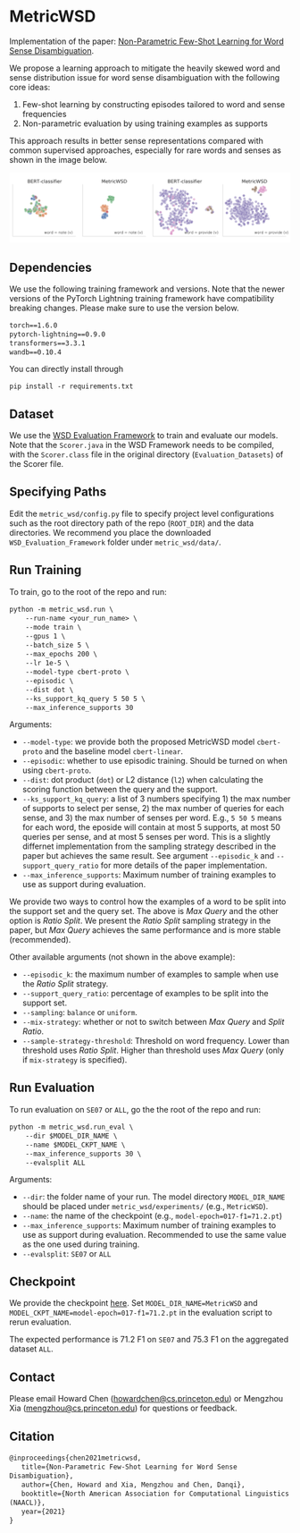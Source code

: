 # MetricWSD
Implementation of the paper: [Non-Parametric Few-Shot Learning for Word Sense Disambiguation](https://arxiv.org/abs/2104.12677).

We propose a learning approach to mitigate the heavily skewed word and sense distribution issue for word sense disambiguation with the following core ideas:

1. Few-shot learning by constructing episodes tailored to word and sense frequencies
2. Non-parametric evaluation by using training examples as supports

This approach results in better sense representations compared with common supervised approaches, especially for rare words and senses as shown in the image below.

<img src="images/tsne.png" width="800"/>

## Dependencies
We use the following training framework and versions. Note that the newer versions of the PyTorch Lightning training framework have compatibility breaking changes. Please make sure to use the version below.

```
torch==1.6.0
pytorch-lightning==0.9.0
transformers==3.3.1
wandb==0.10.4
```

You can directly install through

```
pip install -r requirements.txt
```

## Dataset
We use the [WSD Evaluation Framework](http://lcl.uniroma1.it/wsdeval/) to train and evaluate our models. Note that the `Scorer.java` in the WSD Framework needs to be compiled, with the `Scorer.class` file in the original directory (`Evaluation_Datasets`) of the Scorer file.

## Specifying Paths
Edit the `metric_wsd/config.py` file to specify project level configurations such as the root directory path of the repo (`ROOT_DIR`) and the data directories. We recommend you place the downloaded `WSD_Evaluation_Framework` folder under `metric_wsd/data/`.

## Run Training
To train, go to the root of the repo and run:

```
python -m metric_wsd.run \
    --run-name <your_run_name> \
    --mode train \
    --gpus 1 \
    --batch_size 5 \
    --max_epochs 200 \
    --lr 1e-5 \
    --model-type cbert-proto \
    --episodic \
    --dist dot \
    --ks_support_kq_query 5 50 5 \
    --max_inference_supports 30
```
Arguments:

* `--model-type`: we provide both the proposed MetricWSD model `cbert-proto` and the baseline model `cbert-linear`.
* `--episodic`: whether to use episodic training. Should be turned on when using `cbert-proto`.
* `--dist`: dot product (`dot`) or L2 distance (`l2`) when calculating the scoring function between the query and the support.
* `--ks_support_kq_query`: a list of 3 numbers specifying 1) the max number of supports to select per sense, 2) the max number of queries for each sense, and 3) the max number of senses per word. E.g., `5 50 5` means for each word, the eposide will contain at most 5 supports, at most 50 queries per sense, and at most 5 senses per word. This is a slightly differnet implementation from the sampling strategy described in the paper but achieves the same result. See argument `--episodic_k` and `--support_query_ratio` for more details of the paper implementation.
* `--max_inference_supports`: Maximum number of training examples to use as support during evaluation.

We provide two ways to control how the examples of a word to be split into the support set and the query set. The above is *Max Query* and the other option is *Ratio Split*. We present the *Ratio Split* sampling strategy in the paper, but *Max Query* achieves the same performance and is more stable (recommended).

Other available arguments (not shown in the above example):

* `--episodic_k`: the maximum number of examples to sample when use the *Ratio Split* strategy.
* `--support_query_ratio`: percentage of examples to be split into the support set. 
* `--sampling`: `balance` or `uniform`.
* `--mix-strategy`: whether or not to switch between *Max Query* and *Split Ratio*.
* `--sample-strategy-threshold`: Threshold on word frequency. Lower than threshold uses *Ratio Split*. Higher than threshold uses *Max Query* (only if `mix-strategy` is specified).

## Run Evaluation
To run evaluation on `SE07` or `ALL`, go the the root of the repo and run:

```
python -m metric_wsd.run_eval \
    --dir $MODEL_DIR_NAME \
    --name $MODEL_CKPT_NAME \
    --max_inference_supports 30 \
    --evalsplit ALL
```
Arguments:

* `--dir`: the folder name of your run. The model directory `MODEL_DIR_NAME` should be placed under `metric_wsd/experiments/` (e.g., `MetricWSD`).
* `--name`: the name of the checkpoint (e.g., `model-epoch=017-f1=71.2.pt`)
* `--max_inference_supports`: Maximum number of training examples to use as support during evaluation. Recommended to use the same value as the one used during training.
* `--evalsplit`: `SE07` or `ALL`

## Checkpoint
We provide the checkpoint [here](https://drive.google.com/file/d/1TF6cSCq8moSvFAPhNiwioFXO7GnyOVJd/view?usp=sharing).
Set `MODEL_DIR_NAME=MetricWSD` and `MODEL_CKPT_NAME=model-epoch=017-f1=71.2.pt` in the evaluation script to rerun evaluation.

The expected performance is 71.2 F1 on `SE07` and 75.3 F1 on the aggregated dataset `ALL`.

## Contact
Please email Howard Chen (howardchen@cs.princeton.edu) or Mengzhou Xia (mengzhou@cs.princeton.edu) for questions or feedback.

## Citation
```
@inproceedings{chen2021metricwsd,
   title={Non-Parametric Few-Shot Learning for Word Sense Disambiguation},
   author={Chen, Howard and Xia, Mengzhou and Chen, Danqi},
   booktitle={North American Association for Computational Linguistics (NAACL)},
   year={2021}
}
```
